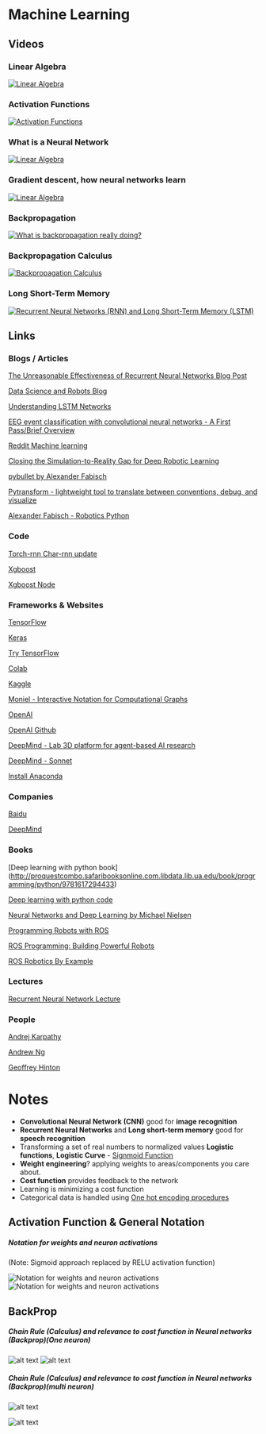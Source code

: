 # Machine Learning


## Videos

### Linear Algebra

[![Linear Algebra](http://img.youtube.com/vi/kjBOesZCoqc/0.jpg)](http://www.youtube.com/watch?v=kjBOesZCoqc)


### Activation Functions

[![Activation Functions](http://img.youtube.com/vi/-7scQpJT7uo/0.jpg)](http://www.youtube.com/watch?v=-7scQpJT7uo)


### What is a Neural Network

[![Linear Algebra](http://img.youtube.com/vi/aircAruvnKk/0.jpg)](http://www.youtube.com/watch?v=aircAruvnKk)

### Gradient descent, how neural networks learn

[![Linear Algebra](http://img.youtube.com/vi/IHZwWFHWa-w/0.jpg)](http://www.youtube.com/watch?v=IHZwWFHWa-w)

### Backpropagation

[![What is backpropagation really doing?](http://img.youtube.com/vi/Ilg3gGewQ5U/0.jpg)](http://www.youtube.com/watch?v=Ilg3gGewQ5U)

### Backpropagation Calculus
[![Backpropagation Calculus](http://img.youtube.com/vi/tIeHLnjs5U8/0.jpg)](http://www.youtube.com/watch?v=tIeHLnjs5U8)


### Long Short-Term Memory
[![Recurrent Neural Networks (RNN) and Long Short-Term Memory (LSTM)](http://img.youtube.com/vi/WCUNPb-5EYI/0.jpg)](http://www.youtube.com/watch?v=WCUNPb-5EYI)


## Links

### Blogs / Articles
[The Unreasonable Effectiveness of Recurrent Neural Networks Blog Post](http://karpathy.github.io/2015/05/21/rnn-effectiveness/)

[Data Science and Robots Blog](https://brohrer.github.io/blog.html)

[Understanding LSTM Networks](http://colah.github.io/posts/2015-08-Understanding-LSTMs/)

[EEG event classification with convolutional neural networks - A First Pass/Brief Overview](https://www.reddit.com/r/MachineLearning/comments/8mc5jx/p_eeg_event_classification_with_convolutional/)

[Reddit Machine learning](https://www.reddit.com/r/MachineLearning/)

[Closing the Simulation-to-Reality Gap for Deep Robotic Learning](https://ai.googleblog.com/2017/10/closing-simulation-to-reality-gap-for.html)

[pybullet by Alexander Fabisch](http://alexanderfabisch.github.io/pybullet.html)

[Pytransform - lightweight tool to translate between conventions, debug, and visualize](http://alexanderfabisch.github.io/pytransform.html) 

[Alexander Fabisch - Robotics Python](http://alexanderfabisch.github.io/)

### Code

[Torch-rnn Char-rnn update](https://github.com/jcjohnson/torch-rnn)

[Xgboost](https://github.com/dmlc/xgboost)

[Xgboost Node](https://www.npmjs.com/package/xgboost)

### Frameworks & Websites

[TensorFlow](https://js.tensorflow.org/)

[Keras](https://keras.io/)

[Try TensorFlow](https://codepen.io/pen?&editors=1011)

[Colab](https://colab.research.google.com/notebooks/welcome.ipynb#recent=true)

[Kaggle](https://www.kaggle.com/)

[Moniel - Interactive Notation for Computational Graphs ](https://github.com/mlajtos/moniel)

[OpenAI](https://openai.com/)

[OpenAI Github](https://github.com/openai)

[DeepMind - Lab 3D platform for agent-based AI research](https://github.com/deepmind/lab)

[DeepMind - Sonnet](https://github.com/deepmind/sonnet)

[Install Anaconda](https://docs.anaconda.com/anaconda/install/linux)

### Companies

[Baidu](http://research.baidu.com/)

[DeepMind](https://deepmind.com/)

### Books

[Deep learning with python book] (http://proquestcombo.safaribooksonline.com.libdata.lib.ua.edu/book/programming/python/9781617294433)

[Deep learning with python code](https://github.com/fchollet/deep-learning-with-python-notebooks)

[Neural Networks and Deep Learning by Michael Nielsen](http://neuralnetworksanddeeplearning.com/index.html)

[Programming Robots with ROS](http://proquestcombo.safaribooksonline.com.libdata.lib.ua.edu/book/hardware/9781449325480)

[ROS Programming: Building Powerful Robots](http://proquestcombo.safaribooksonline.com.libdata.lib.ua.edu/book/programming/9781788627436)

[ROS Robotics By Example](http://proquestcombo.safaribooksonline.com.libdata.lib.ua.edu/book/hardware/9781782175193)

### Lectures

[Recurrent Neural Network Lecture](https://www.youtube.com/watch?v=iX5V1WpxxkY)

### People

[Andrej Karpathy](https://twitter.com/karpathy)

[Andrew Ng](https://twitter.com/AndrewYNg)

[Geoffrey Hinton](https://scholar.google.co.uk/citations?user=JicYPdAAAAAJ&hl=en)



# Notes

- **Convolutional Neural Network (CNN)** good for **image recognition**
- **Recurrent Neural Networks** and **Long short-term memory** good for **speech recognition**
- Transforming a set of real numbers to normalized values **Logistic functions**, **Logistic Curve** - [Signmoid Function](https://www.quora.com/What-is-the-sigmoid-function-and-what-is-its-use-in-machine-learnings-neural-networks-How-about-the-sigmoid-derivative-function)
- **Weight engineering**? applying weights to areas/components you care about.
- **Cost function** provides feedback to the network
- Learning is minimizing a cost function
- Categorical data is handled using [One hot encoding procedures](https://www.kaggle.com/dansbecker/using-categorical-data-with-one-hot-encoding)

## Activation Function & General Notation

##### Notation for weights and neuron activations 
(Note: Sigmoid approach replaced by RELU activation function)

![Notation for weights and neuron activations](img/nn_notation.png "Notation for weights and neuron activations")
![Notation for weights and neuron activations](img/nn_notation2.png "Notation for weights and neuron activations")

## BackProp

##### Chain Rule (Calculus) and relevance to cost function in Neural networks (Backprop)(One neuron)
![alt text](img/nn_notation3.png "Notation for chainrule backprop (one neuron)")
![alt text](img/nn_notation3b.png "Notation for chainrule backprop (one neuron) derivatives")
 
##### Chain Rule (Calculus) and relevance to cost function in Neural networks (Backprop)(multi neuron)

![alt text](img/nn_notation4a.png "Notation for chainrule backprop (multi neuron)")

![alt text](img/nn_notation4.png "Notation for chainrule backprop (multi neuron)")


